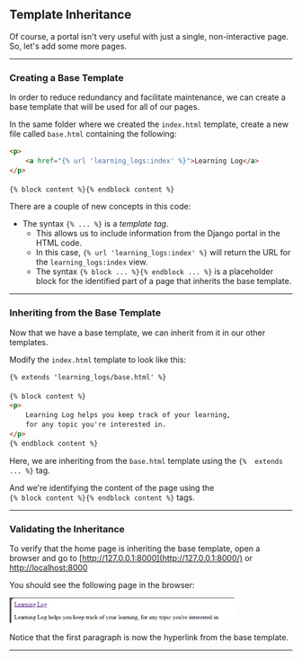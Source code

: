 ## Template Inheritance

Of course, a portal isn't very useful with just a single, 
non-interactive page. So, let's add some more pages.

---

### Creating a Base Template

In order to reduce redundancy and facilitate maintenance, we can 
create a base template that will be used for all of our pages.

In the same folder where we created the `index.html` template,
create a new file called `base.html` containing the following:

```html
<p>
    <a href="{% url 'learning_logs:index' %}">Learning Log</a>
</p>

{% block content %}{% endblock content %}
```

There are a couple of new concepts in this code:

* The syntax `{% ... %}` is a *template tag*.
    * This allows us to include information from the Django portal
      in the HTML code.
    * In this case, `{% url 'learning_logs:index' %}` will return
      the URL for the `learning_logs:index` view.
    * The syntax `{% block ... %}{% endblock ... %}` is a
      placeholder block for the identified part of a page that 
      inherits the base template.

---

### Inheriting from the Base Template

Now that we have a base template, we can inherit from it in our other
templates.

Modify the `index.html` template to look like this:

```html
{% extends 'learning_logs/base.html' %}

{% block content %}
<p>
    Learning Log helps you keep track of your learning,
    for any topic you're interested in.
</p>
{% endblock content %}
```

Here, we are inheriting from the `base.html` template using the `{% 
extends ... %}` tag.

And we're identifying the content of the page using the  
`{% block content %}{% endblock content %}` tags.

---

### Validating the Inheritance

To verify that the home page is inheriting the base template, open a 
browser and go to
[http://127.0.0.1:8000](http://127.0.0.1:8000/) or
[http://localhost:8000](http://localhost:8000/)

You should see the following page in the browser:

<img src="../../images/inherit.png" alt="Inheriting the Base Template." style="width:400px;">

Notice that the first paragraph is now the hyperlink from the base 
template.

---
